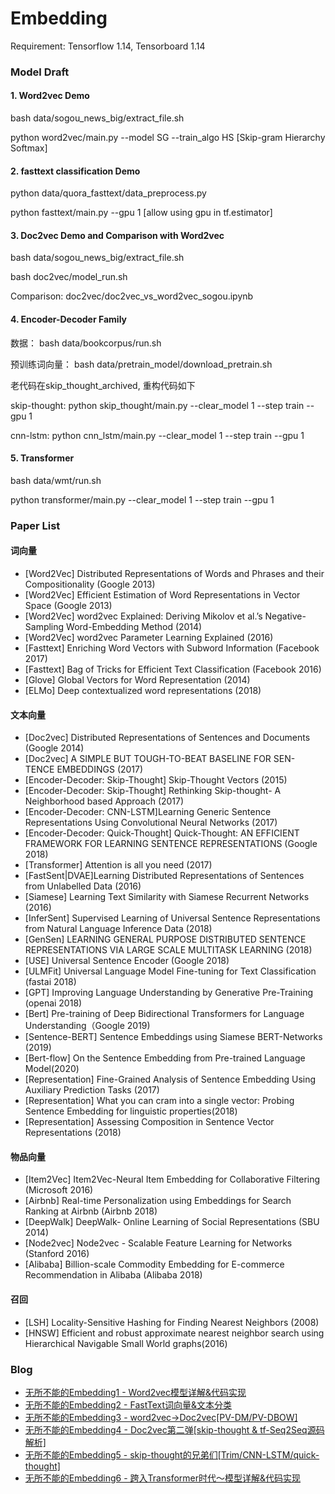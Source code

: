 # Embedding
Requirement: Tensorflow 1.14, Tensorboard 1.14

### Model Draft
#### 1. Word2vec Demo 
bash data/sogou_news_big/extract_file.sh

python word2vec/main.py --model SG --train_algo HS  [Skip-gram Hierarchy Softmax]

#### 2. fasttext classification Demo
python data/quora_fasttext/data_preprocess.py

python fasttext/main.py --gpu 1 [allow using gpu in tf.estimator]

#### 3. Doc2vec Demo and Comparison with Word2vec
bash data/sogou_news_big/extract_file.sh

bash doc2vec/model_run.sh

Comparison: doc2vec/doc2vec_vs_word2vec_sogou.ipynb

#### 4. Encoder-Decoder Family
数据： bash data/bookcorpus/run.sh

预训练词向量： bash data/pretrain_model/download_pretrain.sh

老代码在skip_thought_archived, 重构代码如下

skip-thought:  python skip_thought/main.py --clear_model 1 --step train --gpu 1

cnn-lstm:  python cnn_lstm/main.py --clear_model 1 --step train --gpu 1

#### 5. Transformer 
bash data/wmt/run.sh 

python transformer/main.py --clear_model 1 --step train --gpu 1 

### Paper List 
#### 词向量
- [Word2Vec] Distributed Representations of Words and Phrases and their Compositionality (Google 2013)
- [Word2Vec] Efficient Estimation of Word Representations in Vector Space (Google 2013)
- [Word2Vec] word2vec Explained: Deriving Mikolov et al.’s Negative-Sampling Word-Embedding Method (2014)
- [Word2Vec] word2vec Parameter Learning Explained (2016)
- [Fasttext] Enriching Word Vectors with Subword Information (Facebook 2017)
- [Fasttext] Bag of Tricks for Efficient Text Classification (Facebook 2016)
- [Glove] Global Vectors for Word Representation (2014)
- [ELMo] Deep contextualized word representations (2018)
#### 文本向量
- [Doc2vec] Distributed Representations of Sentences and Documents (Google 2014)
- [Doc2vec] A SIMPLE BUT TOUGH-TO-BEAT BASELINE FOR SEN- TENCE EMBEDDINGS (2017)
- [Encoder-Decoder: Skip-Thought] Skip-Thought Vectors (2015)
- [Encoder-Decoder: Skip-Thought] Rethinking Skip-thought- A Neighborhood based Approach (2017)
- [Encoder-Decoder: CNN-LSTM]Learning Generic Sentence Representations Using Convolutional Neural Networks (2017)
- [Encoder-Decoder: Quick-Thought] Quick-Thought: AN EFFICIENT FRAMEWORK FOR LEARNING SENTENCE REPRESENTATIONS (Google 2018)
- [Transformer] Attention is all you need (2017)
- [FastSent|DVAE]Learning Distributed Representations of Sentences from Unlabelled Data (2016)
- [Siamese] Learning Text Similarity with Siamese Recurrent Networks (2016)
- [InferSent] Supervised Learning of Universal Sentence Representations from Natural Language Inference Data (2018)
- [GenSen] LEARNING GENERAL PURPOSE DISTRIBUTED SENTENCE REPRESENTATIONS VIA LARGE SCALE MULTITASK LEARNING (2018)
- [USE] Universal Sentence Encoder (Google 2018)
- [ULMFit] Universal Language Model Fine-tuning for Text Classification (fastai 2018)
- [GPT] Improving Language Understanding by Generative Pre-Training (openai 2018)
- [Bert] Pre-training of Deep Bidirectional Transformers for Language Understanding（Google 2019)
- [Sentence-BERT] Sentence Embeddings using Siamese BERT-Networks (2019)
- [Bert-flow] On the Sentence Embedding from Pre-trained Language Model(2020)
- [Representation] Fine-Grained Analysis of Sentence Embedding Using Auxiliary Prediction Tasks (2017)
- [Representation] What you can cram into a single vector: Probing Sentence Embedding for linguistic properties(2018)
- [Representation] Assessing Composition in Sentence Vector Representations (2018)

#### 物品向量
- [Item2Vec] Item2Vec-Neural Item Embedding for Collaborative Filtering (Microsoft 2016)
- [Airbnb] Real-time Personalization using Embeddings for Search Ranking at Airbnb (Airbnb 2018)
- [DeepWalk] DeepWalk- Online Learning of Social Representations (SBU 2014)
- [Node2vec] Node2vec - Scalable Feature Learning for Networks (Stanford 2016)
- [Alibaba] Billion-scale Commodity Embedding for E-commerce Recommendation in Alibaba (Alibaba 2018)
#### 召回
- [LSH] Locality-Sensitive Hashing for Finding Nearest Neighbors (2008)
- [HNSW] Efficient and robust approximate nearest neighbor search using Hierarchical Navigable Small World graphs(2016)

### Blog 
- [无所不能的Embedding1 - Word2vec模型详解&代码实现](https://www.cnblogs.com/gogoSandy/p/13418257.html)
- [无所不能的Embedding2 - FastText词向量&文本分类](https://www.cnblogs.com/gogoSandy/p/13618077.html)
- [无所不能的Embedding3 - word2vec->Doc2vec[PV-DM/PV-DBOW]](https://www.cnblogs.com/gogoSandy/p/13773327.html)
- [无所不能的Embedding4 - Doc2vec第二弹[skip-thought & tf-Seq2Seq源码解析] ](https://www.cnblogs.com/gogoSandy/p/14009265.html)
- [无所不能的Embedding5 - skip-thought的兄弟们[Trim/CNN-LSTM/quick-thought] ](https://www.cnblogs.com/gogoSandy/p/14094590.html)
- [无所不能的Embedding6 - 跨入Transformer时代～模型详解&代码实现](https://www.cnblogs.com/gogoSandy/p/14386998.html)
